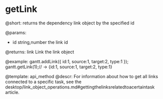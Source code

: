 getLink
=============

@short: returns the dependency link object by the specified id
	

@params:
- id	string,number	the link id

@returns:
link	Link 	the link object 

@example:
gantt.addLink({
    id:1,
    source:1,
    target:2,
    type:1
});
gantt.getLink(1);// -> {id:1, source:1, target:2, type:1}

@template:	api_method
@descr:
For information about how to get all links connected to a specific task, see the desktop/link_object_operations.md#gettingthelinksrelatedtoacertaintask article.
